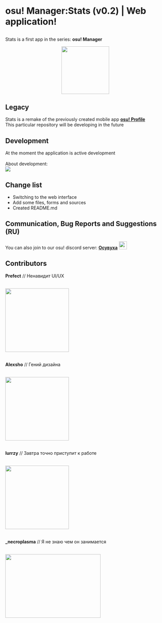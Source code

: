 # osu! Manager:Stats (v0.2) | Web application!
## 
<p>
Stats is a first app in the series: <strong>osu! Manager</strong></br>
</p>

<p align="center">
<img src="https://cdn.discordapp.com/attachments/893573749197119608/1066273863807275048/icon.png" width="150" height="150">
</p>

## Legacy
<p>
Stats is a remake of the previously created mobile app <a href="https://github.com/PrefectSol/OsuProfile"> <strong>osu! Profile</strong> </a> </br>
This particular repository will be developing in the future </br>

</p>

## Development
<p>
At the moment the application is active development </br>

</br>
About development:</br>
<img src="https://sun9-66.userapi.com/impg/AHN0JGIem1xNAizdEKtbF8oFJSyJ3LUCVuu0YA/97u_t5O3DN8.jpg?size=555x194&quality=96&sign=834b420f1da71a7d5fef72b2db3b13c5&type=album">
</p>

## Change list
<p>
<ul>
    <li>Switching to the web interface</li>
    <li>Add some files, forms and sources</li>
    <li>Created README.md</li>
</ul>
</p>

## Communication, Bug Reports and Suggestions (RU)
<p>
You can also join to our osu! discord server: <a href="https://discord.gg/wxWKxn2sjt"><strong>Осувуха</strong></a> 
<img src="https://media.discordapp.net/attachments/1055123382175277057/1057985263260934144/PicsArt_01-13-08.54.44.png?width=653&height=653"
width="25" height="25">
</p>

## Contributors
<strong>Prefect</strong> // Ненавидит UI/UX
<p></br>
<img src="https://sun9-79.userapi.com/impg/tpLiAoJJ3HdCeLHbp4lYipr5LvuepeqOhOsJAw/BpQTiqbXpYc.jpg?size=1077x1015&quality=96&sign=efc51953d69a6931d1a932381b7abd63&type=album" width="200" height="200">
</p>

</br>
<strong>Alexsho</strong> // Гений дизайна
<p></br>
<img src="https://media.discordapp.net/attachments/1055123382175277057/1066047456380452965/nakano_itsuki_go_toubun_no_hanayome_drawn_by_dedede_pkok__5ca85bf125d3a6e1f9c7040401ab3f2bb.jpg?width=653&height=653" width="200" height="200">
</p>

</br>
<strong>lurrzy</strong> // Завтра точно приступит к работе
<p></br>
<img src="https://media.discordapp.net/attachments/1055123382175277057/1066047481881833562/43.png"
width="200" height="200">
</p>

</br>
<strong>_necroplasma</strong> // Я не знаю чем он занимается
<p></br>
<img src="https://media.discordapp.net/attachments/1055123382175277057/1069563023376793661/11970df276484b64.jpg?width=916&height=650"
width="300" height="200">
</p>
